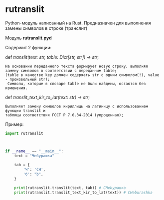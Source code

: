 # rutranslit
Python-модуль написанный на Rust. Предназначен для выполнения замены символов в строке (транслит)

Модуль __rutranslit.pyd__

Содержит 2 функции:

  def _translit(text: str, table: Dict[str, str]) -> str_;
  
    На основании переданного текста формирует новую строку, выполняя замену символов в соответствии с переданным table;
    (table в качестве key должен содержать str с одним символом(!), value - произвольный str);
     Символы, которые в словаре table не были найдены, остаются без изменения.
    
  def _translit_text_kir_to_lat(text: str) -> str_;
  
    Выполняет замену символов кириллицы на латиницу с использованием функции translit и 
    таблицы соответствия ГОСТ Р 7.0.34-2014 (упрощенная);
    
Пример:
``` Python  
import rutranslit



if __name__ == "__main__":
    text = "Чебурашка"
    
    tab = {
        'Ч': 'CH',
        'б': "b", 
    }

    print(rutranslit.translit(text, tab)) # CHеbурашка
    print(rutranslit.translit_text_kir_to_lat(text)) # CHeburashka
```



